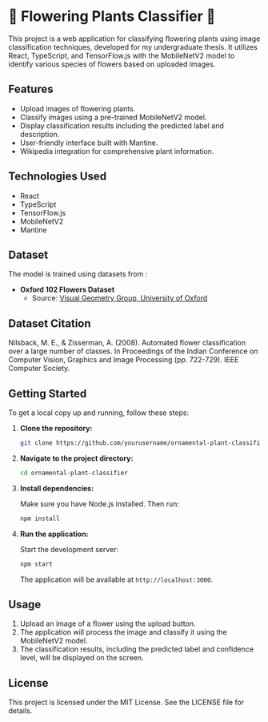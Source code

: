 # 🌸 Flowering Plants Classifier 🌺

This project is a web application for classifying flowering plants using image classification techniques, developed for my undergraduate thesis. It utilizes React, TypeScript, and TensorFlow.js with the MobileNetV2 model to identify various species of flowers based on uploaded images.

## Features

- Upload images of flowering plants.
- Classify images using a pre-trained MobileNetV2 model.
- Display classification results including the predicted label and description.
- User-friendly interface built with Mantine.
- Wikipedia integration for comprehensive plant information.

## Technologies Used

- React
- TypeScript
- TensorFlow.js
- MobileNetV2
- Mantine

## Dataset

The model is trained using datasets from :

- **Oxford 102 Flowers Dataset**
  - Source: [Visual Geometry Group, University of Oxford](https://www.robots.ox.ac.uk/~vgg/data/flowers/102/index.html)

## Dataset Citation 

Nilsback, M. E., & Zisserman, A. (2008). Automated flower classification over a large number of classes. 
In Proceedings of the Indian Conference on Computer Vision, Graphics and Image Processing (pp. 722-729). 
IEEE Computer Society.

## Getting Started

To get a local copy up and running, follow these steps:

1. **Clone the repository:**

   ```bash
   git clone https://github.com/yourusername/ornamental-plant-classifier.git
   ```

2. **Navigate to the project directory:**

   ```bash
   cd ornamental-plant-classifier
   ```

3. **Install dependencies:**

   Make sure you have Node.js installed. Then run:

   ```bash
   npm install
   ```

4. **Run the application:**

   Start the development server:

   ```bash
   npm start
   ```

   The application will be available at `http://localhost:3000`.

## Usage

1. Upload an image of a flower using the upload button.
2. The application will process the image and classify it using the MobileNetV2 model.
3. The classification results, including the predicted label and confidence level, will be displayed on the screen.


## License

This project is licensed under the MIT License. See the LICENSE file for details.